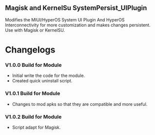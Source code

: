 ## Magisk and KernelSu SystemPersist_UIPlugin

Modifies the MIUI/HyperOS System UI Plugin And HyperOS Interconnectivity for more customization and makes changes persistent. Use with Magisk or KernelSU.

# Changelogs

### V1.0.0 Build for Module
- Initial write the code for the module.
- Created quick uninstall script.
### V1.0.1 Build for Module
- Changes to mod apks so that they are compatible and more useful.
### V1.0.2 Build for Module
- Script adapt for Magisk.

